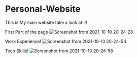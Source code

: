 # Personal-Website
This is My main website take a look at it!


First Part of the page
![Screenshot from 2021-10-10 20-24-28](https://user-images.githubusercontent.com/39073053/136721077-821bb404-a2e9-49d1-93da-8e469987e68e.png)

Work Experience!
![Screenshot from 2021-10-10 20-24-54](https://user-images.githubusercontent.com/39073053/136721129-08958f79-4715-44cc-9fbe-436f410dbd16.png)


Tech Skills!
![Screenshot from 2021-10-10 20-24-58](https://user-images.githubusercontent.com/39073053/136721147-0eb978a1-735c-445e-b26f-64380a3ab684.png)
